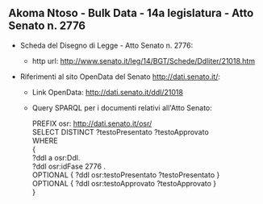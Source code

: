 ## Akoma Ntoso - Bulk Data - 14a legislatura - Atto Senato n. 2776 ##

* Scheda del Disegno di Legge - Atto Senato n. 2776:
	* http url: http://www.senato.it/leg/14/BGT/Schede/Ddliter/21018.htm

* Riferimenti al sito OpenData del Senato http://dati.senato.it/:
	* Link OpenData: http://dati.senato.it/ddl/21018
	* Query SPARQL per i documenti relativi all'Atto Senato:

        PREFIX osr: <http://dati.senato.it/osr/>  
		SELECT DISTINCT ?testoPresentato ?testoApprovato  
		WHERE  
		{  
		    ?ddl a osr:Ddl.  
		    ?ddl osr:idFase 2776 .  
		    OPTIONAL { ?ddl osr:testoPresentato ?testoPresentato }  
		    OPTIONAL { ?ddl osr:testoApprovato ?testoApprovato }  
		}
		